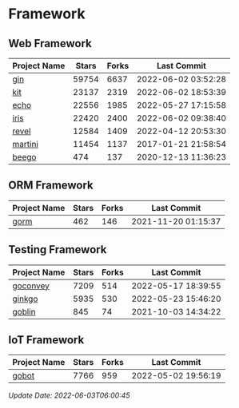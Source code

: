 # Framework

## Web Framework
| Project Name | Stars | Forks | Last Commit |
| ------------ | ----- | ----- | ----------- |
| [gin](https://github.com/gin-gonic/gin) | 59754 | 6637 | 2022-06-02 03:52:28 |
| [kit](https://github.com/go-kit/kit) | 23137 | 2319 | 2022-06-02 18:53:39 |
| [echo](https://github.com/labstack/echo) | 22556 | 1985 | 2022-05-27 17:15:58 |
| [iris](https://github.com/kataras/iris) | 22420 | 2400 | 2022-06-02 09:38:40 |
| [revel](https://github.com/revel/revel) | 12584 | 1409 | 2022-04-12 20:53:30 |
| [martini](https://github.com/go-martini/martini) | 11454 | 1137 | 2017-01-21 21:58:54 |
| [beego](https://github.com/astaxie/beego) | 474 | 137 | 2020-12-13 11:36:23 |

## ORM Framework
| Project Name | Stars | Forks | Last Commit |
| ------------ | ----- | ----- | ----------- |
| [gorm](https://github.com/jinzhu/gorm) | 462 | 146 | 2021-11-20 01:15:37 |

## Testing Framework
| Project Name | Stars | Forks | Last Commit |
| ------------ | ----- | ----- | ----------- |
| [goconvey](https://github.com/smartystreets/goconvey) | 7209 | 514 | 2022-05-17 18:39:55 |
| [ginkgo](https://github.com/onsi/ginkgo) | 5935 | 530 | 2022-05-23 15:46:20 |
| [goblin](https://github.com/franela/goblin) | 845 | 74 | 2021-10-03 14:34:22 |

## IoT Framework
| Project Name | Stars | Forks | Last Commit |
| ------------ | ----- | ----- | ----------- |
| [gobot](https://github.com/hybridgroup/gobot) | 7766 | 959 | 2022-05-02 19:56:19 |

*Update Date: 2022-06-03T06:00:45*